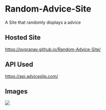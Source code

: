 # Random-Advice-Site
A Site that randomly displays a advice
  
## Hosted Site
  
https://pypranav.github.io/Random-Advice-Site/
  
## API Used
https://api.adviceslip.com/
  
## Images
  
![](https://lh3.googleusercontent.com/pw/ACtC-3eOfQ3HTHOiC7sh26YOBebXB_UpiA_95FuXcHkIdHPeS0dzirY40TD7POH42k6zX9pJh3XU1aTUbsOK6W1v_ew0ZFuKUuznFTzhs5XSiPExQlMw8LQSBR9SjbpSjrry3F1eaXpfXAtAwQ89ETQa-F_m=w1920-h901-no?authuser=0)
  
